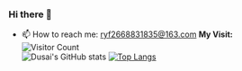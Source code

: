 ### Hi there 👋
<!--
**Blacegg/Blacegg** is a ✨ _special_ ✨ repository because its `README.md` (this file) appears on your GitHub profile.

Here are some ideas to get you started:

- 🔭 I’m currently working on ...
- 🌱 I’m currently learning ...
- 👯 I’m looking to collaborate on ...
- 🤔 I’m looking for help with ...
- 💬 Ask me about ...
📫 How to reach me: ryf2668831835@163.com
- 😄 Pronouns: ...
- ⚡ Fun fact: ...
-->
- 📫 How to reach me: ryf2668831835@163.com
**My Visit:** ![Visitor Count](https://profile-counter.glitch.me/Blacegg/count.svg)<br>
![Dusai's GitHub stats](https://github-readme-stats.vercel.app/api?username=Blacegg)
[![Top Langs](https://github-readme-stats.vercel.app/api/top-langs/?username=Blacegg)](https://github.com/Blacegg/github-readme-stats)

